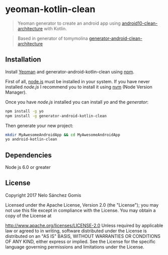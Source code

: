 # yeoman-kotlin-clean

> Yeoman generator to create an android app using [android10-clean-architecture](https://github.com/android10/Android-CleanArchitecture) with Kotlin.

> Based in generator of tomymolina [generator-android-clean-architecture](https://github.com/tomymolina/generator-android-clean-architecture)
  
## Installation

Install [Yeoman](http://yeoman.io) and generator-android-kotlin-clean using [npm](https://www.npmjs.com/).

First of all, [node.js](https://nodejs.org/) must be installed in your system. 
If you have never installed *node.js* I recommend you to install it using [nvm](https://github.com/creationix/nvm) (Node Version Manager).

Once you have *node.js* installed you can install *yo* and the *generator*:

```bash
npm install -g yo
npm install -g generator-android-kotlin-clean
```

Then generate your new project:

```bash
mkdir MyAwesomeAndroidApp && cd MyAwesomeAndroidApp
yo android-kotlin-clean
```

## Dependencies

Node js 6.0 or greater

## License

Copyright 2017 Nelo Sánchez Gomis

Licensed under the Apache License, Version 2.0 (the "License"); you may not use this file except in compliance with the License. You may obtain a copy of the License at

http://www.apache.org/licenses/LICENSE-2.0
Unless required by applicable law or agreed to in writing, software distributed under the License is distributed on an "AS IS" BASIS, WITHOUT WARRANTIES OR CONDITIONS OF ANY KIND, either express or implied. See the License for the specific language governing permissions and limitations under the License.


